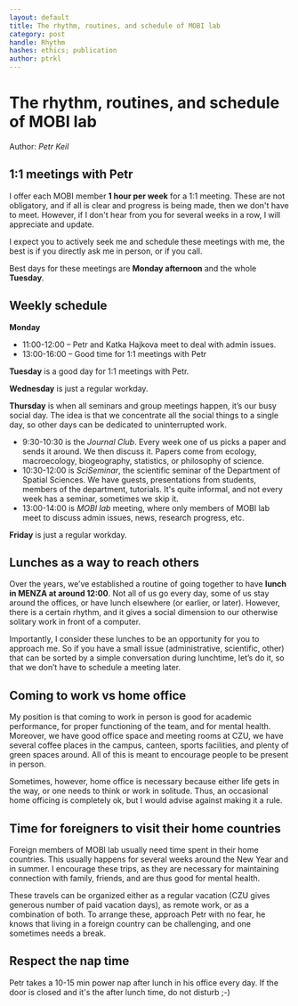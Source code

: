 ```yaml
---
layout: default
title: The rhythm, routines, and schedule of MOBI lab
category: post
handle: Rhythm
hashes: ethics; publication
author: ptrkl
---
```


<div class="bigspacer"></div>

# The rhythm, routines, and schedule of MOBI lab

Author: *Petr Keil*

## 1:1 meetings with Petr

I offer each MOBI member **1 hour per week** for a 1:1 meeting. These are not obligatory, and if all is clear and progress is being made, then we don't have to meet. However, if I don't hear from you for several weeks in a row, I will appreciate and update.

I expect you to actively seek me and schedule these meetings with me, the best is if you directly ask me in person, or if you call. 

Best days for these meetings are **Monday afternoon** and the whole **Tuesday**.

## Weekly schedule

**Monday**
- 11:00-12:00 – Petr and Katka Hajkova meet to deal with admin issues.
- 13:00-16:00 – Good time for 1:1 meetings with Petr

**Tuesday** is a good day for 1:1 meetings with Petr.

**Wednesday** is just a regular workday.

**Thursday** is when all seminars and group meetings happen, it’s our busy social day. The idea is that we concentrate all the social things to a single day, so other days can be dedicated to uninterrupted work.
- 9:30-10:30 is the *Journal Club*. Every week one of us picks a paper and sends it around. We then discuss it. Papers come from ecology, macroecology, biogeography, statistics, or philosophy of science.
- 10:30-12:00 is *SciSeminar*, the scientific seminar of the Department of Spatial Sciences. We have guests, presentations from students, members of the department, tutorials. It's quite informal, and not every week has a seminar, sometimes we skip it.
- 13:00-14:00 is *MOBI lab* meeting, where only members of MOBI lab meet to discuss admin issues, news, research progress, etc.

**Friday** is just a regular workday.

## Lunches as a way to reach others

Over the years, we’ve established a routine of going together to have **lunch in MENZA at around 12:00**. Not all of us go every day, some of us stay around the offices, or have lunch elsewhere (or earlier, or later). However, there is a certain rhythm, and it gives a social dimension to our otherwise solitary work in front of a computer. 

Importantly, I consider these lunches to be an opportunity for you to approach me. So if you have a small issue (administrative, scientific, other) that can be sorted by a simple conversation during lunchtime, let’s do it, so that we don’t have to schedule a meeting later.

## Coming to work vs home office

My position is that coming to work in person is good for academic performance, for proper functioning of the team, and for mental health. Moreover, we have good office space and meeting rooms at CZU, we have several coffee places in the campus, canteen, sports facilities, and plenty of green spaces around. All of this is meant to encourage people to be present in person.

Sometimes, however, home office is necessary because either life gets in the way, or one needs to think or work in solitude. Thus, an occasional home officing is completely ok, but I would advise against making it a rule. 

## Time for foreigners to visit their home countries

Foreign members of MOBI lab usually need time spent in their home countries. This usually happens for several weeks around the New Year and in summer. I encourage these trips, as they are necessary for maintaining connection with family, friends, and are thus good for mental health. 

These travels can be organized either as a regular vacation (CZU gives generous number of paid vacation days), as remote work, or as a combination of both. To arrange these, approach Petr with no fear, he knows that living in a foreign country can be challenging, and one sometimes needs a break.

## Respect the nap time

Petr takes a 10-15 min power nap after lunch in his office every day. If the door is closed and it's the after lunch time, do not disturb ;-)




